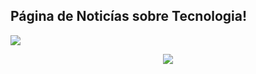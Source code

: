 ## Página de Noticías sobre Tecnologia!

<img src="https://github.com/LucasMiranda7/Tech_Droid/assets/143975592/8227d36b-41cf-4acd-822c-50773382b923">

<p align="center">
<img src="https://github.com/LucasMiranda7/Tech_Droid/assets/143975592/27e08a5a-e993-4d8c-a2de-dc344fda9ae7">
</p>
